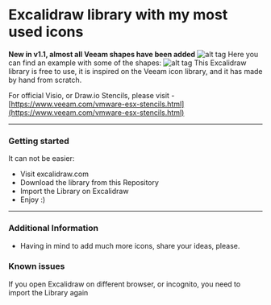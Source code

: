 Excalidraw library with my most used icons
===================

**New in v1.1, almost all Veeam shapes have been added**
![alt tag](https://jorgedelacruz.uk/wp-content/uploads/2021/09/excalidraw-veeam-icons.jpg)
Here you can find an example with some of the shapes:
![alt tag](https://jorgedelacruz.uk/wp-content/uploads/2021/06/excalidraw-001.jpg)
This Excalidraw library is free to use, it is inspired on the Veeam icon library, and it has made by hand from scratch.

For official Visio, or Draw.io Stencils, please visit - [https://www.veeam.com/vmware-esx-stencils.html](https://www.veeam.com/vmware-esx-stencils.html)

----------

### Getting started
It can not be easier:
* Visit excalidraw.com
* Download the library from this Repository
* Import the Library on Excalidraw
* Enjoy :)

----------

### Additional Information
* Having in mind to add much more icons, share your ideas, please.

### Known issues 
If you open Excalidraw on different browser, or incognito, you need to import the Library again